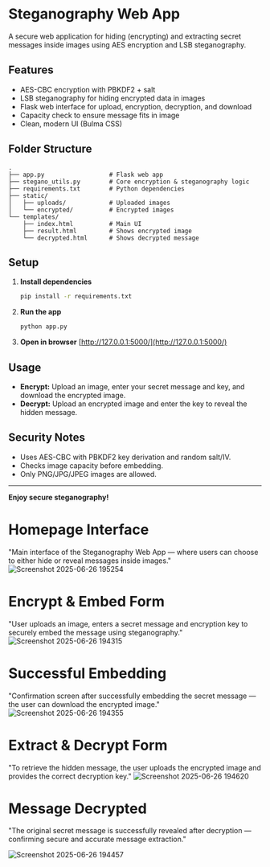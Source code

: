 # Steganography Web App

A secure web application for hiding (encrypting) and extracting secret messages inside images using AES encryption and LSB steganography.

## Features
- AES-CBC encryption with PBKDF2 + salt
- LSB steganography for hiding encrypted data in images
- Flask web interface for upload, encryption, decryption, and download
- Capacity check to ensure message fits in image
- Clean, modern UI (Bulma CSS)

## Folder Structure
```
.
├── app.py                  # Flask web app
├── stegano_utils.py        # Core encryption & steganography logic
├── requirements.txt        # Python dependencies
├── static/
│   ├── uploads/            # Uploaded images
│   └── encrypted/          # Encrypted images
└── templates/
    ├── index.html          # Main UI
    ├── result.html         # Shows encrypted image
    └── decrypted.html      # Shows decrypted message
```

## Setup
1. **Install dependencies**
   ```bash
   pip install -r requirements.txt
   ```

2. **Run the app**
   ```bash
   python app.py
   ```

3. **Open in browser**
   [http://127.0.0.1:5000/](http://127.0.0.1:5000/)

## Usage
- **Encrypt:** Upload an image, enter your secret message and key, and download the encrypted image.
- **Decrypt:** Upload an encrypted image and enter the key to reveal the hidden message.

## Security Notes
- Uses AES-CBC with PBKDF2 key derivation and random salt/IV.
- Checks image capacity before embedding.
- Only PNG/JPG/JPEG images are allowed.

---
**Enjoy secure steganography!** 

# Homepage Interface
"Main interface of the Steganography Web App — where users can choose to either hide or reveal messages inside images."
![Screenshot 2025-06-26 195254](https://github.com/user-attachments/assets/0674e1bc-9e94-4180-b014-d53dd8b6ab7c)

# Encrypt & Embed Form
"User uploads an image, enters a secret message and encryption key to securely embed the message using steganography."
![Screenshot 2025-06-26 194315](https://github.com/user-attachments/assets/3ee88ff1-4b30-464d-8a39-c1fec2285f21)

# Successful Embedding
"Confirmation screen after successfully embedding the secret message — the user can download the encrypted image."
![Screenshot 2025-06-26 194355](https://github.com/user-attachments/assets/bc3823bb-048f-480d-87f3-cc0311cfd549)

# Extract & Decrypt Form
"To retrieve the hidden message, the user uploads the encrypted image and provides the correct decryption key."
![Screenshot 2025-06-26 194620](https://github.com/user-attachments/assets/5d5958f4-b23f-439d-98c6-c6168b862550)

# Message Decrypted
"The original secret message is successfully revealed after decryption — confirming secure and accurate message extraction."

![Screenshot 2025-06-26 194457](https://github.com/user-attachments/assets/cfc6b036-77e5-4df7-a479-815f627473e3)







